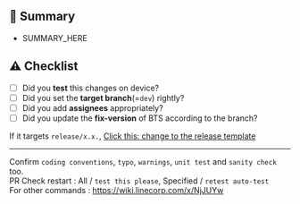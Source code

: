 ## :pencil: Summary
-  SUMMARY_HERE 

## :warning: Checklist
- [ ] Did you **test** this changes on device?
- [ ] Did you set the **target branch**(=`dev`) rightly?
- [ ] Did you add **assignees** appropriately?
- [ ] Did you update the **fix-version** of BTS according to the branch?

If it targets `release/x.x.`, [Click this: change to the release template](?template=RELEASE_TEMPLATE.md)

---

Confirm `coding conventions`, `typo`, `warnings`, `unit test` and `sanity check` too.  
PR Check restart : All / `test this please`, Specified / `retest auto-test`  
For other commands : https://wiki.linecorp.com/x/NjJUYw  
